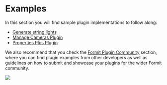 # Examples

In this section you will find sample plugin implementations to follow along:

* [Generate string lights](generate-string-lights.md)
* [Manage Cameras Plugin](manage-cameras-plugin.md)
* [Properties Plus Plugin](properties-plus-plugin.md)

We also recommend that you check the [Formit Plugin Community](formit-plugin-community.md) section, where you can find plugin examples from other developers as well as guidelines on how to submit and showcase your plugins for the wider Formit community. &#x20;

![](<../../.gitbook/assets/g6 (2).gif>)
